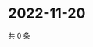 # 2022-11-20

共 0 条

<!-- BEGIN WEIBO -->
<!-- 最后更新时间 Sun Nov 20 2022 02:02:15 GMT+0800 (China Standard Time) -->

<!-- END WEIBO -->

